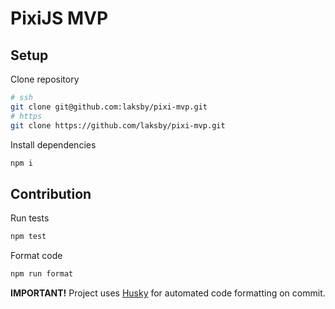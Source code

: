 # PixiJS MVP
## Setup

Clone repository

```bash
# ssh
git clone git@github.com:laksby/pixi-mvp.git
# https
git clone https://github.com/laksby/pixi-mvp.git
```

Install dependencies

```bash
npm i
```

## Contribution

Run tests

```bash
npm test
```

Format code

```bash
npm run format
```

**IMPORTANT!** Project uses [Husky](https://github.com/typicode/husky) for automated code formatting on commit.
